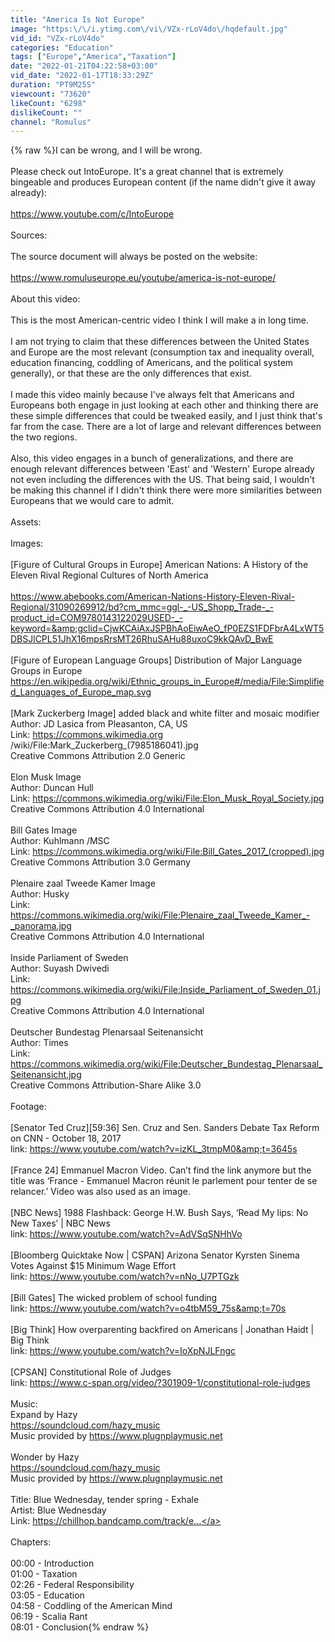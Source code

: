 ```yaml
---
title: "America Is Not Europe"
image: "https:\/\/i.ytimg.com\/vi\/VZx-rLoV4do\/hqdefault.jpg"
vid_id: "VZx-rLoV4do"
categories: "Education"
tags: ["Europe","America","Taxation"]
date: "2022-01-21T04:22:58+03:00"
vid_date: "2022-01-17T18:33:29Z"
duration: "PT9M25S"
viewcount: "73620"
likeCount: "6298"
dislikeCount: ""
channel: "Romulus"
---
```

{% raw %}I can be wrong, and I will be wrong.<br /><br />Please check out IntoEurope. It's a great channel that is extremely bingeable and produces European content (if the name didn't give it away already):<br /><br /><a rel="nofollow" target="blank" href="https://www.youtube.com/c/IntoEurope">https://www.youtube.com/c/IntoEurope</a><br /><br />Sources:<br /><br />The source document will always be posted on the website:<br /><br /><a rel="nofollow" target="blank" href="https://www.romuluseurope.eu/youtube/america-is-not-europe/">https://www.romuluseurope.eu/youtube/america-is-not-europe/</a><br /><br />About this video:<br /><br />This is the most American-centric video I think I will make a in long time. <br /><br />I am not trying to claim that these differences between the United States and Europe are the most relevant (consumption tax and inequality overall, education financing, coddling of Americans, and the political system generally), or that these are the only differences that exist. <br /><br />I made this video mainly because I've always felt that Americans and Europeans both engage in just looking at each other and thinking there are these simple differences that could be tweaked easily, and I just think that's far from the case. There are a lot of large and relevant differences between the two regions.<br /><br />Also, this video engages in a bunch of generalizations, and there are enough relevant differences between 'East' and 'Western' Europe already not even including the differences with the US. That being said, I wouldn't be making this channel if I didn't think there were more similarities between Europeans that we would care to admit.<br /><br />Assets:<br /><br />Images:<br /><br />[Figure of Cultural Groups in Europe] American Nations: A History of the Eleven Rival Regional Cultures of North America<br /><br /><a rel="nofollow" target="blank" href="https://www.abebooks.com/American-Nations-History-Eleven-Rival-Regional/31090269912/bd?cm_mmc=ggl-_-US_Shopp_Trade-_-product_id=COM9780143122029USED-_-keyword=&amp;gclid=CjwKCAiAxJSPBhAoEiwAeO_fP0EZS1FDFbrA4LxWT5DBSJlCPL51JhX16mpsRrsMT26RhuSAHu88uxoC9kkQAvD_BwE">https://www.abebooks.com/American-Nations-History-Eleven-Rival-Regional/31090269912/bd?cm_mmc=ggl-_-US_Shopp_Trade-_-product_id=COM9780143122029USED-_-keyword=&amp;gclid=CjwKCAiAxJSPBhAoEiwAeO_fP0EZS1FDFbrA4LxWT5DBSJlCPL51JhX16mpsRrsMT26RhuSAHu88uxoC9kkQAvD_BwE</a><br /><br />[Figure of European Language Groups] Distribution of Major Language Groups in Europe <a rel="nofollow" target="blank" href="https://en.wikipedia.org/wiki/Ethnic_groups_in_Europe#/media/File:Simplified_Languages_of_Europe_map.svg">https://en.wikipedia.org/wiki/Ethnic_groups_in_Europe#/media/File:Simplified_Languages_of_Europe_map.svg</a><br /><br />[Mark Zuckerberg Image] added black and white filter and mosaic modifier<br />Author: JD Lasica from Pleasanton, CA, US<br />Link: <a rel="nofollow" target="blank" href="https://commons.wikimedia.org">https://commons.wikimedia.org</a> /wiki/File:Mark_Zuckerberg_(7985186041).jpg<br />Creative Commons Attribution 2.0 Generic <br /><br />Elon Musk Image<br />Author: Duncan Hull<br />Link: <a rel="nofollow" target="blank" href="https://commons.wikimedia.org/wiki/File:Elon_Musk_Royal_Society.jpg">https://commons.wikimedia.org/wiki/File:Elon_Musk_Royal_Society.jpg</a><br />Creative Commons Attribution 4.0 International<br /><br />Bill Gates Image<br />Author: Kuhlmann /MSC<br />Link: <a rel="nofollow" target="blank" href="https://commons.wikimedia.org/wiki/File:Bill_Gates_2017_(cropped).jpg">https://commons.wikimedia.org/wiki/File:Bill_Gates_2017_(cropped).jpg</a><br />Creative Commons Attribution 3.0 Germany <br /><br />Plenaire zaal Tweede Kamer Image<br />Author: Husky<br />Link: <a rel="nofollow" target="blank" href="https://commons.wikimedia.org/wiki/File:Plenaire_zaal_Tweede_Kamer_-_panorama.jpg">https://commons.wikimedia.org/wiki/File:Plenaire_zaal_Tweede_Kamer_-_panorama.jpg</a><br />Creative Commons Attribution 4.0 International<br /><br />Inside Parliament of Sweden<br />Author: Suyash Dwivedi<br />Link: <a rel="nofollow" target="blank" href="https://commons.wikimedia.org/wiki/File:Inside_Parliament_of_Sweden_01.jpg">https://commons.wikimedia.org/wiki/File:Inside_Parliament_of_Sweden_01.jpg</a><br />Creative Commons Attribution 4.0 International<br /><br />Deutscher Bundestag Plenarsaal Seitenansicht<br />Author: Times<br />Link: <a rel="nofollow" target="blank" href="https://commons.wikimedia.org/wiki/File:Deutscher_Bundestag_Plenarsaal_Seitenansicht.jpg">https://commons.wikimedia.org/wiki/File:Deutscher_Bundestag_Plenarsaal_Seitenansicht.jpg</a><br />Creative Commons Attribution-Share Alike 3.0<br /><br />Footage:<br /><br />[Senator Ted Cruz][59:36] Sen. Cruz and Sen. Sanders Debate Tax Reform on CNN - October 18, 2017 <br />link: <a rel="nofollow" target="blank" href="https://www.youtube.com/watch?v=izKL_3tmpM0&amp;t=3645s">https://www.youtube.com/watch?v=izKL_3tmpM0&amp;t=3645s</a><br /><br />[France 24] Emmanuel Macron Video. Can’t find the link anymore but the title was ‘France - Emmanuel Macron réunit le parlement pour tenter de se relancer.’ Video was also used as an image. <br /><br />[NBC News] 1988 Flashback: George H.W. Bush Says, ‘Read My lips: No New Taxes’ | NBC News <br />link: <a rel="nofollow" target="blank" href="https://www.youtube.com/watch?v=AdVSqSNHhVo">https://www.youtube.com/watch?v=AdVSqSNHhVo</a><br /><br />[Bloomberg Quicktake Now | CSPAN] Arizona Senator Kyrsten Sinema Votes Against $15 Minimum Wage Effort <br />link: <a rel="nofollow" target="blank" href="https://www.youtube.com/watch?v=nNo_U7PTGzk">https://www.youtube.com/watch?v=nNo_U7PTGzk</a><br /><br />[Bill Gates] The wicked problem of school funding<br />link: <a rel="nofollow" target="blank" href="https://www.youtube.com/watch?v=o4tbM59_75s&amp;t=70s">https://www.youtube.com/watch?v=o4tbM59_75s&amp;t=70s</a><br /><br />[Big Think] How overparenting backfired on Americans | Jonathan Haidt | Big Think<br />link: <a rel="nofollow" target="blank" href="https://www.youtube.com/watch?v=IoXpNJLFngc">https://www.youtube.com/watch?v=IoXpNJLFngc</a><br /><br />[CPSAN] Constitutional Role of Judges<br />link: <a rel="nofollow" target="blank" href="https://www.c-span.org/video/?301909-1/constitutional-role-judges">https://www.c-span.org/video/?301909-1/constitutional-role-judges</a><br /><br />Music:<br />Expand by Hazy <br /><a rel="nofollow" target="blank" href="https://soundcloud.com/hazy_music">https://soundcloud.com/hazy_music</a> <br />Music provided by <a rel="nofollow" target="blank" href="https://www.plugnplaymusic.net">https://www.plugnplaymusic.net</a><br /><br />Wonder by Hazy <br /><a rel="nofollow" target="blank" href="https://soundcloud.com/hazy_music">https://soundcloud.com/hazy_music</a> <br />Music provided by <a rel="nofollow" target="blank" href="https://www.plugnplaymusic.net">https://www.plugnplaymusic.net</a><br /><br />Title: Blue Wednesday, tender spring - Exhale <br />Artist: Blue Wednesday <br />Link: <a rel="nofollow" target="blank" href="https://chillhop.bandcamp.com/track/e...">https://chillhop.bandcamp.com/track/e...</a><br /><br />Chapters:<br /><br />00:00 - Introduction<br />01:00 - Taxation<br />02:26 - Federal Responsibility<br />03:05 - Education<br />04:58 - Coddling of the American Mind<br />06:19 - Scalia Rant<br />08:01 - Conclusion{% endraw %}
